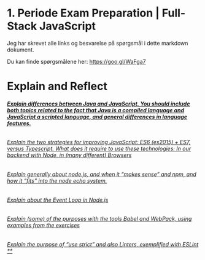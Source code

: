 # 1. Periode Exam Preparation | Full-Stack JavaScript

Jeg har skrevet alle links og besvarelse på spørgsmål i dette markdown dokument.

Du kan finde spørgsmålene her: https://goo.gl/WaFga7

# Explain and Reflect

###### <u>**Explain differences between Java and JavaScript. You should include both topics related to the fact that Java is a compiled language and JavaScript a scripted language, and general differences in language features.**</u>



###### <u>Explain the two strategies for improving JavaScript: ES6 (es2015) + ES7, versus Typescript. What does it require to use these technologies: In our backend with Node, in (many different) Browsers</u>



###### <u>Explain generally about node.js, and when it “makes sense” and npm, and how it “fits” into the node echo system.</u>



###### <u>Explain about the Event Loop in Node.js</u>



###### <u>Explain (some) of the purposes with the tools Babel and WebPack, using  examples from the exercises</u>



###### <u>Explain the purpose of “use strict” and also Linters, exemplified with ESLint **</u>

###### 